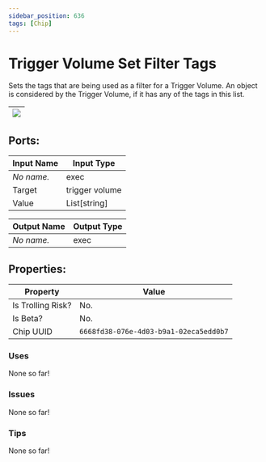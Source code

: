 ```yaml
---
sidebar_position: 636
tags: [Chip]
---
```


# Trigger Volume Set Filter Tags


Sets the tags that are being used as a filter for a Trigger Volume. An object is considered by the Trigger Volume, if it has any of the tags in this list.

| ![](https://images-ext-2.discordapp.net/external/MPmIaQzlEPmgGWlgi-WxBBXt0Bjv_zWPkg1y1f_sy3s/https/www.recroomcircuits.com/image/circuit/absolute-value?width=206&height=108) |
|-----|

## Ports:

| Input Name | Input Type |
|-----------|-----------|
| *No name.* | exec |
| Target | trigger volume |
| Value | List[string] |

| Output Name | Output Type |
|-----------|-----------|
| *No name.* | exec |

## Properties:

| Property  | Value |
|-------------------|-----------|
| Is Trolling Risk? | No. |
| Is Beta? | No. |
| Chip UUID | `6668fd38-076e-4d03-b9a1-02eca5edd0b7` |

### Uses
None so far!

### Issues
None so far!

### Tips
None so far!
